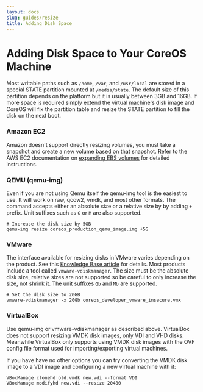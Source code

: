```yaml
---
layout: docs
slug: guides/resize
title: Adding Disk Space
---
```


# Adding Disk Space to Your CoreOS Machine

Most writable paths such as `/home`, `/var`, and `/usr/local` are stored
in a special STATE partition mounted at `/media/state`. The default size
of this partition depends on the platform but it is usually
between 3GB and 16GB. If more space is required simply extend the
virtual machine's disk image and CoreOS will fix the partition table and
resize the STATE partition to fill the disk on the next boot.

### Amazon EC2

Amazon doesn't support directly resizing volumes, you must take a
snapshot and create a new volume based on that snapshot. Refer to
the AWS EC2 documentation on [expanding EBS volumes][ebs-expand-volume]
for detailed instructions.

[ebs-expand-volume]: http://docs.aws.amazon.com/AWSEC2/latest/UserGuide/ebs-expand-volume.html

### QEMU (qemu-img)

Even if you are not using Qemu itself the qemu-img tool is the easiest
to use. It will work on raw, qcow2, vmdk, and most other formats. The
command accepts either an absolute size or a relative size by
by adding `+` prefix. Unit suffixes such as `G` or `M` are also supported.

```
# Increase the disk size by 5GB
qemu-img resize coreos_production_qemu_image.img +5G
```

### VMware

The interface available for resizing disks in VMware varies depending on
the product. See this [Knowledge Base article][vmkb1004047] for details.
Most products include a tool called `vmware-vdiskmanager`. The size must
be the absolute disk size, relative sizes are not supported so be
careful to only increase the size, not shrink it. The unit
suffixes `Gb` and `Mb` are supported.

```
# Set the disk size to 20GB
vmware-vdiskmanager -x 20Gb coreos_developer_vmware_insecure.vmx
```

[vmkb1004047]: http://kb.vmware.com/selfservice/microsites/search.do?language=en_US&cmd=displayKC&externalId=1004047

### VirtualBox

Use qemu-img or vmware-vdiskmanager as described above. VirtualBox does
not support resizing VMDK disk images, only VDI and VHD disks. Meanwhile
VirtualBox only supports using VMDK disk images with the OVF config file
format used for importing/exporting virtual machines.

If you have have no other options you can try converting the VMDK disk
image to a VDI image and configuring a new virtual machine with it:

```
VBoxManage clonehd old.vmdk new.vdi --format VDI
VBoxManage modifyhd new.vdi --resize 20480
```